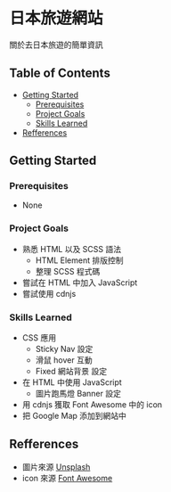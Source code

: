 # 日本旅遊網站

關於去日本旅遊的簡單資訊

## Table of Contents

- [Getting Started](#getting-started)
  - [Prerequisites](#prerequisites)
  - [Project Goals](#project-goals)
  - [Skills Learned](#skills-learned)
- [Refferences](#refferences)

## Getting Started

### Prerequisites

- None

### Project Goals

- 熟悉 HTML 以及 SCSS 語法
  - HTML Element 排版控制
  - 整理 SCSS 程式碼
- 嘗試在 HTML 中加入 JavaScript
- 嘗試使用 cdnjs

### Skills Learned

- CSS 應用
  - Sticky Nav 設定
  - 滑鼠 hover 互動
  - Fixed 網站背景 設定
- 在 HTML 中使用 JavaScript
  - 圖片跑馬燈 Banner 設定
- 用 cdnjs 獲取 Font Awesome 中的 icon
- 把 Google Map 添加到網站中

## Refferences

- 圖片來源 [Unsplash](https://unsplash.com/)
- icon 來源 [Font Awesome](https://fontawesome.com/icons)
